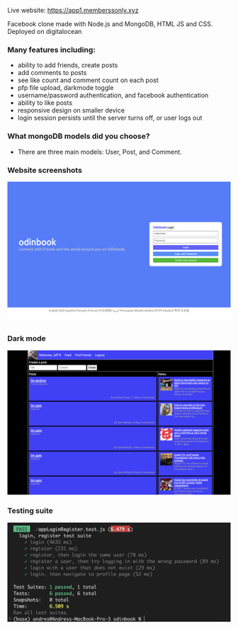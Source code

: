 Live website: https://app1.memberssonly.xyz

Facebook clone made with Node.js and MongoDB, HTML JS and CSS. Deployed on digitalocean

### Many features including:
- ability to add friends, create posts
- add comments to posts
- see like count and comment count on each post
- pfp file upload, darkmode toggle
- username/password authentication, and facebook authentication
- ability to like posts
- responsive design on smaller device
- login session persists until the server turns off, or user logs out


### What mongoDB models did you choose?
- There are three main models: User, Post, and Comment. 

### Website screenshots

![alt](./website-screenshots/indexv2.png)

### Dark mode

![alt](./website-screenshots/homepagev2.png)

### Testing suite

![alt](./website-screenshots/testing.png)
